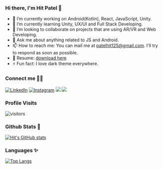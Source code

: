 ### Hi there, I'm Hit Patel 👋

- 🔭 I’m currently working on Android(Kotlin), React, JavaScript, Unity.
- 🌱 I’m currently learning Unity, UX/UI and Full Stack Developing.
- 👯 I’m looking to collaborate on projects that are using AR/VR and Web Developing.
- 💬 Ask me about anything related to JS and Android.
- 📫 How to reach me: You can mail me at [patelhit125@gmail.com](mailto:patelhit125@gmail.com). I'll try to respond as soon as possible.
- 📄 Resume: [download here](https://github.com/patelhit125/patelhit125/raw/main/Hit%20Patel.pdf)
- ⚡ Fun fact: I love dark theme everywhere.

### Connect me 🙋‍♂️
<p>
	<a href="https://www.linkedin.com/in/patelhit125/"><img src="https://img.icons8.com/fluent/48/000000/linkedin.png" alt="LinkedIn"/></a>
	<a href="https://www.instagram.com/patelhit125/"><img src="https://img.icons8.com/fluent/48/000000/instagram-new.png" alt="Instagram" /></a>
	<a href="https://twitter.com/patelhit125"><img src="https://img.icons8.com/color/48/000000/twitter-squared.png" atl="Twitter" /></a>
	<a href="https://dribbble.com/patelhit125"><img src="https://img.icons8.com/color/48/000000/dribbble.png" atl="Dribbble" /></a>
</p>


### Profile Visits 
![visitors](https://visitor-badge.glitch.me/badge?page_id=JaiminShimpi)

### Github Stats 👀
[![Hit's GitHub stats](https://github-readme-stats.vercel.app/api?username=patelhit125&theme=graywhite&show_icons=true&border_radius=0)](https://github.com/anuraghazra/github-readme-stats)

### Languages ✨
[![Top Langs](https://github-readme-stats.vercel.app/api/top-langs/?username=patelhit125&layout=compact&theme=graywhite&show_icons=true&border_radius=1)](https://github.com/anuraghazra/github-readme-stats)


